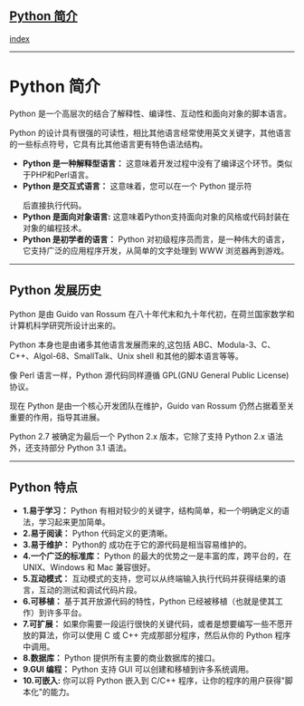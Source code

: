 ## [Python 简介](https://www.runoob.com/python/python-intro.html)

[index](目录.md)

---
Python
简介
=========

Python 是一个高层次的结合了解释性、编译性、互动性和面向对象的脚本语言。

Python 的设计具有很强的可读性，相比其他语言经常使用英文关键字，其他语言的一些标点符号，它具有比其他语言更有特色语法结构。

* **Python 是一种解释型语言：**
  这意味着开发过程中没有了编译这个环节。类似于PHP和Perl语言。
* **Python 是交互式语言：**
  这意味着，您可以在一个 Python 提示符
  >>>
  后直接执行代码。
* **Python 是面向对象语言:**
  这意味着Python支持面向对象的风格或代码封装在对象的编程技术。
* **Python 是初学者的语言：**
  Python 对初级程序员而言，是一种伟大的语言，它支持广泛的应用程序开发，从简单的文字处理到 WWW 浏览器再到游戏。

  


---

Python 发展历史
-----------

Python 是由 Guido van Rossum 在八十年代末和九十年代初，在荷兰国家数学和计算机科学研究所设计出来的。

Python 本身也是由诸多其他语言发展而来的,这包括 ABC、Modula-3、C、C++、Algol-68、SmallTalk、Unix shell 和其他的脚本语言等等。

像 Perl 语言一样，Python 源代码同样遵循 GPL(GNU General Public License)协议。

现在 Python 是由一个核心开发团队在维护，Guido van Rossum 仍然占据着至关重要的作用，指导其进展。

Python 2.7 被确定为最后一个 Python 2.x 版本，它除了支持 Python 2.x 语法外，还支持部分 Python 3.1 语法。

  


---

Python 特点
---------

* **1.易于学习：**
  Python 有相对较少的关键字，结构简单，和一个明确定义的语法，学习起来更加简单。
* **2.易于阅读：**
  Python 代码定义的更清晰。
* **3.易于维护：**
  Python的 成功在于它的源代码是相当容易维护的。
* **4.一个广泛的标准库：**
  Python 的最大的优势之一是丰富的库，跨平台的，在 UNIX、Windows 和 Mac 兼容很好。
* **5.互动模式：**
  互动模式的支持，您可以从终端输入执行代码并获得结果的语言，互动的测试和调试代码片段。
* **6.可移植：**
  基于其开放源代码的特性，Python 已经被移植（也就是使其工作）到许多平台。
* **7.可扩展：**
  如果你需要一段运行很快的关键代码，或者是想要编写一些不愿开放的算法，你可以使用 C 或 C++ 完成那部分程序，然后从你的 Python 程序中调用。
* **8.数据库：**
  Python 提供所有主要的商业数据库的接口。
* **9.GUI 编程：**
  Python 支持 GUI 可以创建和移植到许多系统调用。
* **10.可嵌入:**
  你可以将 Python 嵌入到 C/C++ 程序，让你的程序的用户获得"脚本化"的能力。